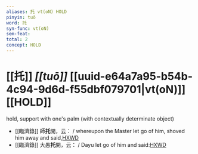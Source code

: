 ```yaml
---
aliases: 托 vt(oN) HOLD
pinyin: tuō
word: 托
syn-func: vt(oN)
sem-feat: 
total: 2
concept: HOLD 
---
```

# [[托]] *[[tuō]]*  [[uuid-e64a7a95-b54b-4c94-9d6d-f55dbf079701|vt(oN)]] [[HOLD]]
hold, support with one's palm (with contextually determinate object)
 - [[臨濟錄]] 師**托**開，云： / whereupon the Master let go of him, shoved him away and said,[HXWD](https://hxwd.org/textview.html?location=KR6q0053_T_001-0496c.41)
 - [[臨濟錄]] 大愚**托**開，云： / Dayu let go of him and said:[HXWD](https://hxwd.org/textview.html?location=KR6q0053_T_001-0504c.71)